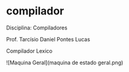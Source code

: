 # compilador

Disciplina: Compiladores

Prof. Tarcísio Daniel Pontes Lucas

Compilador Lexico


![Maquina Geral](maquina de estado geral.png)